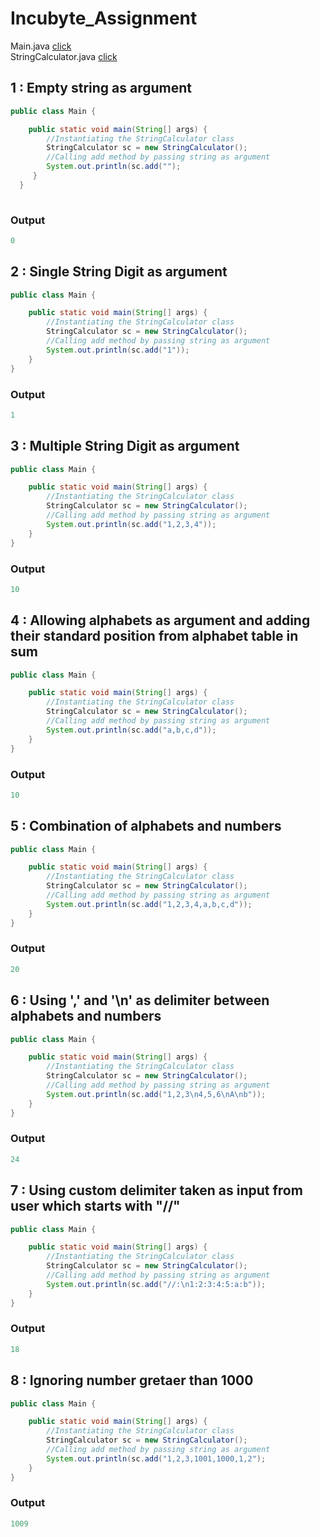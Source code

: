 # Incubyte_Assignment

Main.java [click](https://github.com/AnujMutha/Incubyte_Assignment/tree/main/src/Main.java)
<br/>
StringCalculator.java [click](https://github.com/AnujMutha/Incubyte_Assignment/tree/main/src/StringCalculator.java)

## 1 : Empty string as argument
```java
public class Main {

    public static void main(String[] args) {
        //Instantiating the StringCalculator class
        StringCalculator sc = new StringCalculator();
        //Calling add method by passing string as argument
        System.out.println(sc.add("");
     }
  }
        
```
### Output
```java
0
```
## 2 : Single String Digit as argument
```java
public class Main {

    public static void main(String[] args) {
        //Instantiating the StringCalculator class
        StringCalculator sc = new StringCalculator();
        //Calling add method by passing string as argument
        System.out.println(sc.add("1"));
    }
}
```
### Output
```java
1
```
## 3 : Multiple String Digit as argument
```java
public class Main {

    public static void main(String[] args) {
        //Instantiating the StringCalculator class
        StringCalculator sc = new StringCalculator();
        //Calling add method by passing string as argument
        System.out.println(sc.add("1,2,3,4"));
    }
}
```
### Output
```java
10
```
## 4 : Allowing alphabets as argument and adding their standard position from alphabet table in sum 
```java
public class Main {

    public static void main(String[] args) {
        //Instantiating the StringCalculator class
        StringCalculator sc = new StringCalculator();
        //Calling add method by passing string as argument
        System.out.println(sc.add("a,b,c,d"));
    }
}
```
### Output
```java
10
```
## 5 : Combination of alphabets and numbers
```java
public class Main {

    public static void main(String[] args) {
        //Instantiating the StringCalculator class
        StringCalculator sc = new StringCalculator();
        //Calling add method by passing string as argument
        System.out.println(sc.add("1,2,3,4,a,b,c,d"));
    }
}
```
### Output
```java
20
```
## 6 : Using ',' and '\n' as delimiter between alphabets and numbers
```java
public class Main {

    public static void main(String[] args) {
        //Instantiating the StringCalculator class
        StringCalculator sc = new StringCalculator();
        //Calling add method by passing string as argument
        System.out.println(sc.add("1,2,3\n4,5,6\nA\nb"));
    }
}
```
### Output
```java
24
```
## 7 : Using custom delimiter taken as input from user which starts with "//"
```java
public class Main {

    public static void main(String[] args) {
        //Instantiating the StringCalculator class
        StringCalculator sc = new StringCalculator();
        //Calling add method by passing string as argument
        System.out.println(sc.add("//:\n1:2:3:4:5:a:b"));
    }
}
```
### Output
```java
18
```
## 8 : Ignoring number gretaer than 1000
```java
public class Main {

    public static void main(String[] args) {
        //Instantiating the StringCalculator class
        StringCalculator sc = new StringCalculator();
        //Calling add method by passing string as argument
        System.out.println(sc.add("1,2,3,1001,1000,1,2");
    }
}
```
### Output
```java
1009
```
